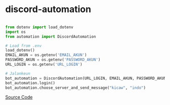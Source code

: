 # discord-automation


```python

from dotenv import load_dotenv
import os
from automation import DiscordAutomation

# Load from .env
load_dotenv()
EMAIL_AKUN = os.getenv('EMAIL_AKUN')
PASSWORD_AKUN = os.getenv('PASSWORD_AKUN')
URL_LOGIN = os.getenv('URL_LOGIN')

# Jalankeun
bot_automation = DiscordAutomation(URL_LOGIN, EMAIL_AKUN, PASSWORD_AKUN)
bot_automation.login()
bot_automation.choose_server_and_send_message("kicaw", "indo")

```


[Source Code](/automation/bot.py)